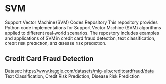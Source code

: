 # SVM

Support Vector Machine (SVM) Codes Repository
This repository provides Python code implementations for Support Vector Machine (SVM) algorithms applied to different real-world scenarios. The repository includes examples and applications of SVM in credit card fraud detection, text classification, credit risk prediction, and disease risk prediction.

## Credit Card Fraud Detection
Dataset: https://www.kaggle.com/datasets/mlg-ulb/creditcardfraud/data
Text Classification,
Credit Risk Prediction,
Disease Risk Prediction
